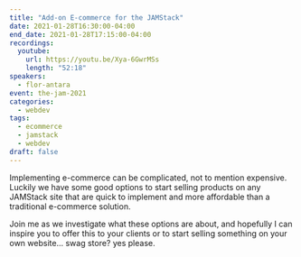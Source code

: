 ```yaml
---
title: "Add-on E-commerce for the JAMStack"
date: 2021-01-28T16:30:00-04:00
end_date: 2021-01-28T17:15:00-04:00
recordings:
  youtube:
    url: https://youtu.be/Xya-6GwrMSs
    length: "52:18"
speakers:
  - flor-antara
event: the-jam-2021
categories:
  - webdev
tags:
  - ecommerce
  - jamstack
  - webdev
draft: false
---
```


Implementing e-commerce can be complicated, not to mention expensive.
Luckily we have some good options to start selling products on any JAMStack site that are quick to implement and more affordable than a traditional e-commerce solution.

Join me as we investigate what these options are about, and hopefully I can inspire you to offer this to your clients or to start selling something on your own website... swag store? yes please.
